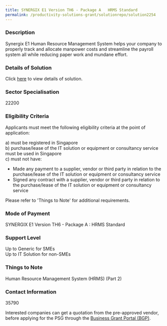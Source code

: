 ```yaml
---
title: SYNERGIX E1 Version TH6 - Package A   HRMS Standard
permalink: /productivity-solutions-grant/solutionrepo/solution2254
---
```


### Description

Synergix E1 Human Resource Management System helps your company to properly track and allocate manpower costs and streamline the payroll system all while reducing paper work and mundane effort.

### Details of Solution

Click <a href='Synergix Technologies Pte Ltd' target='_blank' rel='noopener'>here</a> to view details of solution.

### Sector Specialisation

 22200 

### Eligibility Criteria

Applicants must meet the following eligibility criteria at the point of application:

a) must be registered in Singapore <br>
b) purchase/lease of the IT solution or equipment or consultancy service must be used in Singapore <br>
c) must not have:
- Made any payment to a supplier, vendor or third party in relation to the purchase/lease of the IT solution or equipment or consultancy service
- Signed any contract with a supplier, vendor or third party in relation to the purchase/lease of the IT solution or equipment or consultancy service

Please refer to 'Things to Note' for additional requirements.

### Mode of Payment
SYNERGIX E1 Version TH6 - Package A :  HRMS Standard

### Support Level
Up to Generic for SMEs <br>
Up to IT Solution for non-SMEs

### Things to Note
Human Resource Management System (HRMS) (Part 2)

### Contact Information
35790

Interested companies can get a quotation from the pre-approved vendor, before applying for the PSG through the <a target='_blank' rel='noopener' href='https://www.businessgrants.gov.sg/'>Business Grant Portal (BGP)</a>.
